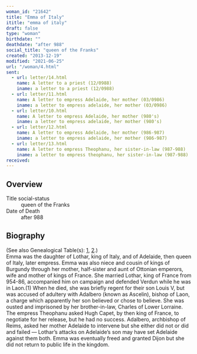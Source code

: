 ```yaml
---
woman_id: "21642"
title: "Emma of Italy"
ititle: "emma of italy"
draft: false
type: "woman"
birthdate: ""
deathdate: "after 988"
social_title: "queen of the Franks"
created: "2013-12-19"
modified: "2021-06-25"
url: "/woman/4.html"
sent:
  - url: letter/14.html
    name: A letter to a priest (12/0988)
    iname: a letter to a priest (12/0988)
  - url: letter/11.html
    name: A letter to empress Adelaide, her mother (03/0986)
    iname: a letter to empress adelaide, her mother (03/0986)
  - url: letter/10.html
    name: A letter to empress Adelaide, her mother (980's)
    iname: a letter to empress adelaide, her mother (980's)
  - url: letter/12.html
    name: A letter to empress Adelaide, her mother (986-987)
    iname: a letter to empress adelaide, her mother (986-987)
  - url: letter/13.html
    name: A letter to empress Theophanu, her sister-in-law (987-988)
    iname: a letter to empress theophanu, her sister-in-law (987-988)
received:
---
```

<h2 class="mt-4">Overview</h2><dt>Title social-status</dt><dd>queen of the Franks</dd><dt>Date of Death</dt><dd>after 988</dd><h2 class="mt-4">Biography</h2><p>(See also Genealogical Table(s): <a href="/content/genealogy-charlemagne#n4">1</a>, <a href="/content/genealogy-henry#n4">2</a>.)<br>Emma was the daughter of Lothar, king of Italy, and of Adelaide, then queen of Italy, later empress. Emma was also niece and cousin of kings of Burgundy through her mother, half-sister and aunt of Ottonian emperors, wife and mother of kings of France. She married Lothar, king of France from 954-86, accompanied him on campaign and defended Verdun while he was in Laon.(1) When he died, she was briefly regent for their son Louis V, but was accused of adultery with Adalbero (known as Ascelin), bishop of Laon, a charge which apparently her son believed or chose to believe. She was ousted and imprisoned by her brother-in-law, Charles of Lower Lorraine. The empress Theophanu asked Hugh Capet, by then king of France, to negotiate for her release, but he had no success. Adalbero, archbishop of Reims, asked her mother Adelaide to intervene but she either did not or did and failed — Lothar’s attacks on Adelaide’s son may have set Adelaide against them both. Emma was eventually freed and granted Dijon but she did not return to public life in the kingdom.</p>